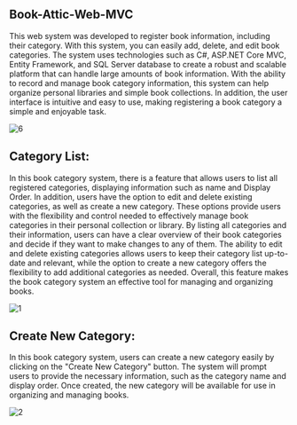 ## Book-Attic-Web-MVC

This web system was developed to register book information, including their category. With this system, you can easily add, delete, and edit book categories. The system uses technologies such as C#, ASP.NET Core MVC, Entity Framework, and SQL Server database to create a robust and scalable platform that can handle large amounts of book information. With the ability to record and manage book category information, this system can help organize personal libraries and simple book collections. In addition, the user interface is intuitive and easy to use, making registering a book category a simple and enjoyable task.


![6](https://user-images.githubusercontent.com/87620471/236271724-849d8f48-1d03-454c-84f2-8e3b237f8d3a.png)

## Category List:

In this book category system, there is a feature that allows users to list all registered categories, displaying information such as name and Display Order. In addition, users have the option to edit and delete existing categories, as well as create a new category. These options provide users with the flexibility and control needed to effectively manage book categories in their personal collection or library. By listing all categories and their information, users can have a clear overview of their book categories and decide if they want to make changes to any of them. The ability to edit and delete existing categories allows users to keep their category list up-to-date and relevant, while the option to create a new category offers the flexibility to add additional categories as needed. Overall, this feature makes the book category system an effective tool for managing and organizing books.

![1](https://user-images.githubusercontent.com/87620471/236273001-f0850787-2ccd-466d-b5c3-d8623a55a048.png)

## Create New Category:

In this book category system, users can create a new category easily by clicking on the "Create New Category" button. The system will prompt users to provide the necessary information, such as the category name and display order. Once created, the new category will be available for use in organizing and managing books.

![2](https://user-images.githubusercontent.com/87620471/236273994-5c7cc6ab-2d1e-4eb3-9d30-13c16244723d.png)

